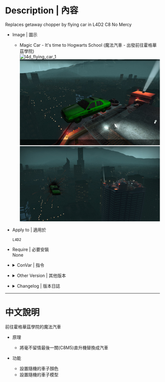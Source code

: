 # Description | 內容
Replaces getaway chopper by flying car in L4D2 C8 No Mercy

* Image | 圖示
	* Magic Car - It's time to Hogwarts School (魔法汽車 - 出發前往霍格華茲學院)
	<br/>![l4d_flying_car_1](image/l4d_flying_car_1.gif)
	<br/>![l4d_flying_car_2](image/l4d_flying_car_2.jpg)
	<br/>![l4d_flying_car_3](image/l4d_flying_car_3.jpg)

* Apply to | 適用於
	```
	L4D2
	```

* Require | 必要安裝
<br/>None

* <details><summary>ConVar | 指令</summary>

	* cfg/sourcemod/l4d_flying_car.cfg
		```php
        // Custom color (rgb), leave black to use default color
        l4d_flying_car_color ""

        // Enable/Disable this plugin. 0:disable, 1:enable
        l4d_flying_car_enable "1"

        // Explode car? 0:disable, 1:enable
        l4d_flying_car_explode "1"

        // Ignite car on leaving? 0:disable, 1:enable
        l4d_flying_car_ignite "1"

        // Car model (1:taxi, 2:police car)
        l4d_flying_car_model "1"

        // Choose color randomly instead using custom one? 0:disable, 1:enable
        l4d_flying_car_random_color "1"

        // Choose model randomly instead using custom one? 0:disable, 1:enable
        l4d_flying_car_random_model "1"
		```
</details>

* <details><summary>Other Version | 其他版本</summary>

    1. [l4d_flying_car](https://forums.alliedmods.net/showthread.php?t=323429): (L4D1) Replaces helicopter at No Mercy's escape by a flying car
        > (L4D1) 將醫院的第五關救援直升機替換成車子
</details>

* <details><summary>Changelog | 版本日誌</summary>

	* v1.4 (2023-2-18)
	    * Remake codes to make it work in l4d2
	    * Map name check after c8m5

	* v1.0
	    * [Original Plugin by axelnieves2012](https://forums.alliedmods.net/showthread.php?p=2694666)
</details>

- - - -
# 中文說明
前往霍格華茲學院的魔法汽車

* 原理
	* 將毫不留情最後一關(C8M5)直升機替換成汽車

* 功能
	* 設置隨機的車子顏色
    * 設置隨機的車子模型
